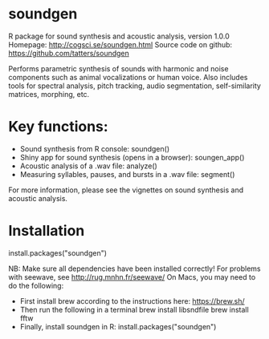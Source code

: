 # soundgen
R package for sound synthesis and acoustic analysis, version 1.0.0
Homepage: http://cogsci.se/soundgen.html
Source code on github: https://github.com/tatters/soundgen

Performs parametric synthesis of sounds with harmonic and noise components 
such as animal vocalizations or human voice. Also includes tools for spectral analysis, 
pitch tracking, audio segmentation, self-similarity matrices, morphing, etc.

# Key functions:
* Sound synthesis from R console: soundgen()
* Shiny app for sound synthesis (opens in a browser): soungen_app()
* Acoustic analysis of a .wav file: analyze()
* Measuring syllables, pauses, and bursts in a .wav file: segment()

For more information, please see the vignettes on sound synthesis and acoustic analysis.

# Installation
install.packages("soundgen")

NB: Make sure all dependencies have been installed correctly! For problems with seewave, see http://rug.mnhn.fr/seewave/
On Macs, you may need to do the following:
* First install brew according to the instructions here: https://brew.sh/
* Then run the following in a terminal
    brew install libsndfile
    brew install fftw
* Finally, install soundgen in R:
  install.packages("soundgen")

